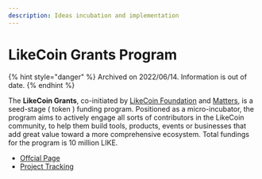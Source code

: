 ```yaml
---
description: Ideas incubation and implementation
---
```


# LikeCoin Grants Program

{% hint style="danger" %}
Archived on 2022/06/14. Information is out of date.
{% endhint %}

The **LikeCoin Grants**, co-initiated by [LikeCoin Foundation](https://like.co/) and [Matters](https://matters.news/), is a seed-stage ( token ) funding program. Positioned as a micro-incubator, the program aims to actively engage all sorts of contributors in the LikeCoin community, to help them build tools, products, events or businesses that add great value toward a more comprehensive ecosystem. Total fundings for the program is 10 million LIKE.&#x20;

* [Offcial Page](https://www.notion.so/likecoingrants/MainPage-32d790bb3d3b4b6ea9832dc0fe8bda62)
* [Project Tracking](https://www.notion.so/c70f67a9bd764bcdbaca9078fda8e8a4?v=05895f9ff3f94d93a800da22a5dc8bf2)
